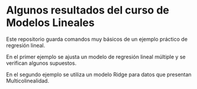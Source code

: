 # Algunos resultados del curso de Modelos Lineales

Este repositorio guarda comandos muy básicos de un ejemplo práctico de regresión lineal.

En el primer ejemplo se ajusta un modelo de regresión lineal múltiple y se verifican algunos supuestos.

En el segundo ejemplo se utiliza un modelo Ridge para datos que presentan Multicolinealidad.
